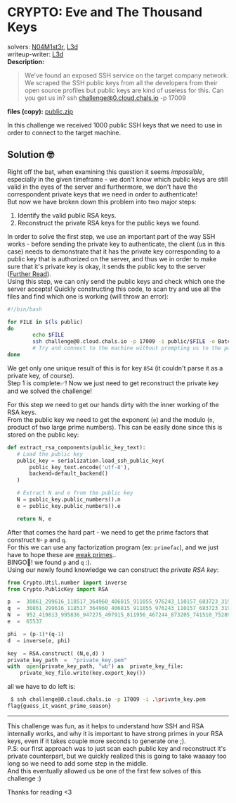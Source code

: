 # CRYPTO: Eve and The Thousand Keys
solvers: [N04M1st3r](https://github.com/N04M1st3r), [L3d](https://github.com/imL3d)  
writeup-writer: [L3d](https://github.com/imL3d)  
**Description:**
> We've found an exposed SSH service on the target company network. We scraped the SSH public keys from all the developers from their open source profiles but public keys are kind of useless for this. Can you get us in?
> ssh challenge@0.cloud.chals.io -p 17009

**files (copy):** [public.zip](files/public.zip)  

In this challenge we received 1000 public SSH keys that we need to use in order to connect to the target machine.
## Solution 🤓
Right off the bat, when examining this question it seems _impossible_, especially in the given timeframe - we don't know which public keys are still valid in the eyes of the server and furthermore, we don't have the correspondent private keys that we need in order to authenticate!  
But now we have broken down this problem into two major steps:
1. Identify the valid public RSA keys.
2. Reconstruct the private RSA keys for the public keys we found.   

In order to solve the first step, we use an important part of the way SSH works - before sending the private key to authenticate, the client (us in this case) needs to demonstrate that it has the private key corresponding to a public key that is authorized on the server, and thus we in order to make sure that it's private key is okay, it sends the public key to the server ([Further Read](https://security.stackexchange.com/questions/152594/understanding-the-offering-rsa-public-key-step-during-ssh-connection-initializ)).  
Using this step, we can only send the public keys and check which one the server accepts!
Quickly constructing this code, to scan try and use all the files and find which one is working (will throw an error):
```bash
#!/bin/bash

for FILE in $(ls public)
do
        echo $FILE
        ssh challenge@0.cloud.chals.io -p 17009 -i public/$FILE -o BatchMode=yes -o StrictHostKeyChecking=no
        # Try and connect to the machine without prompting us to the password
done
```
We get only one unique result of this is for key  `854` (it couldn't parse it as a private key, of course).  
 Step 1 is complete✅! Now we just need to get reconstruct the private key and we solved the challenge!   
  
 For this step we need to get our hands dirty with the inner working of the RSA keys.   
 From the public key we need to get the exponent (`e`) and the modulo (`n`, product of two large prime numbers). This can be easily done since this is stored on the public key:
 ```python
def extract_rsa_components(public_key_text):
    # Load the public key
    public_key = serialization.load_ssh_public_key(
        public_key_text.encode('utf-8'),
        backend=default_backend()
    )

    # Extract N and e from the public key
    N = public_key.public_numbers().n
    e = public_key.public_numbers().e

    return N, e
 ```
After that comes the hard part - we need to get the prime factors that construct `N`- `p` and `q`.  
For this we can use any factorization program (ex: `primefac`), and we just have to hope these are [weak primes](https://en.wikipedia.org/wiki/Strong_prime)..   
BINGO🥳! we found `p` and `q` :).  
Using our newly found knowledge we can construct the _private RSA key_:
```python
from Crypto.Util.number import inverse
from Crypto.PublicKey import RSA

p  =  30861_299616_118517_364960_406815_911055_976243_110157_683723_319442_022873_349805_419532_151757_039189_854767_848548_715555_865687_768882_574244_301553_049602_003559_100636_144903_896877_173789_553598_765259_403720_551124_697870_578287_287262_101929_970140_879662_863582_135843_358217_467942_231087_553356_176050_156208_156525_711112_211997_263141_509728_630639_228901_822847_186260_694710_469056_713124_099983_925425_183538_773140_902560_773853_220066_101946_250791_679802_294219_974455_544074_264409_998357_403679_214832_515768_482336_566193_088628_924203_936027_207609_854925_079137_622222_790588_341307_879490_778229_706710_050341_839987_087470_733731_205351_304558_418796_553185_016142_376769_459733_857564_487527
q  =  30861_299616_118517_364960_406815_911055_976243_110157_683723_319442_022873_349805_419532_151757_039189_854767_848548_715555_865687_768882_574244_301553_049602_003559_100636_144903_896877_173789_553598_765259_403720_551124_697870_578287_287262_101929_970140_879662_863582_135843_358217_467942_231087_553356_176050_156208_156525_711112_211997_263141_509728_630639_228901_822847_186260_694710_469056_713124_099983_925425_183538_773140_902560_773853_220066_101946_250791_679802_294219_974455_544074_264409_998357_403679_214832_515768_482336_566193_088628_924203_936027_207609_854925_079137_622222_790588_341307_879490_778229_706710_050341_839987_087470_733731_205351_304558_418796_553185_016142_376769_459733_857564_489057
N  =  952_419813_995836_947275_497915_811956_467244_873205_741510_752896_284035_314516_961739_679178_389693_778475_589695_117585_714904_018177_262141_939242_553848_717016_738701_193627_687579_521562_942892_529305_886395_450474_932710_088165_653853_573541_423903_825238_859633_051272_624257_763712_501795_538764_924058_575819_125749_832903_797895_218009_087685_147449_103151_872561_760345_651418_181162_698899_642092_409478_972988_923250_588900_640764_775330_242974_742049_126979_359141_500912_010940_902199_691552_097606_346988_592773_480778_604969_241348_737658_545197_044078_207578_215236_325880_048570_005698_902151_429681_738214_882907_076930_579854_871136_781308_235712_152932_281441_682193_300190_605834_194733_306012_347602_106783_778522_374410_138013_579552_220695_209495_922305_403459_241560_590013_776624_848008_178680_512295_080648_678693_582250_079291_305944_285720_547730_709602_412666_295581_860165_423635_285892_574190_567667_254940_521202_137352_530558_148128_828200_595066_102187_154831_079723_828239_299147_225649_933271_723464_971702_849899_341596_100283_328423_968424_257513_376485_094862_650220_806148_003910_152608_322946_875062_589536_883910_291665_237184_170718_718649_446339_273245_032170_921852_277454_427644_318175_432552_065601_558775_385138_833520_330849_738734_334134_361153_824649_984248_398192_693906_734178_959368_337043_068436_362753_410330_180723_156553_139936_369421_374896_668097_702304_743651_519804_492039
e  =  65537

phi  = (p-1)*(q-1)
d  = inverse(e, phi)

key  = RSA.construct( (N,e,d) )
private_key_path  =  "private_key.pem"
with  open(private_key_path, "wb") as  private_key_file:
	private_key_file.write(key.export_key())
```
all we have to do left is:  
```bash
 $ ssh challenge@0.cloud.chals.io -p 17009 -i .\private_key.pem
flag{guess_it_wasnt_prime_season}
```
    
---
This challenge was fun, as it helps to understand how SSH and RSA internally works, and why it is important to have strong primes in your RSA keys, even if it takes couple more seconds to generate one ;).  
P.S: our first approach was to just scan each public key and reconstruct it's private counterpart, but we quickly realized this is going to take waaaay too long so we need to add some step in the middle.  
And this eventually allowed us be one of the first few solves of this challenge :)
  
Thanks for reading <3
